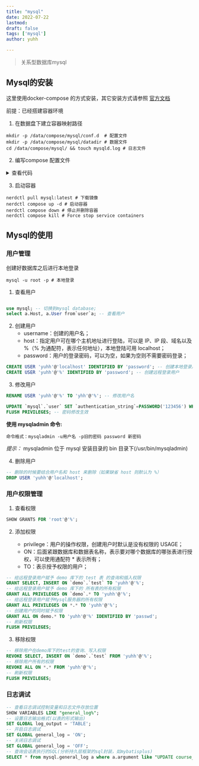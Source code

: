 ```yaml
---
title: "mysql"
date: 2022-07-22
lastmod: 
draft: false
tags: ['mysql']
author: yuhh

---
```


> 关系型数据库mysql


## Mysql的安装

这里使用docker-compose 的方式安装，其它安装方式请参照 [官方文档](https://dev.mysql.com/doc/refman/8.0/en/installing.html)

前提：已经搭建容器环境

1. 在数据盘下建立容器映射路径

```shell
mkdir -p /data/compose/mysql/conf.d  # 配置文件
mkdir -p /data/compose/mysql/datadir # 数据文件
cd /data/compose/mysql/ && touch mysqld.log # 日志文件
```

2. 编写compose 配置文件

<details>
    <summary>查看代码</summary>
    <pre>
        <code>
version: "1"
services:        
    mysql:
    container_name: mysql # 指定容器的名称
    image: mysql:latest   # 指定镜像和版本
    ports:
      - 3306:3306
      - 33060:33060
    restart: always
    environment:
      MYSQL_ROOT_PASSWORD: *******
      MYSQL_ROOT_HOST: '%'
      TZ: Asia/Shanghai
    command:
      --character-set-server=utf8mb4 
      --collation-server=utf8mb4_general_ci 
      --explicit_defaults_for_timestamp=true
      --lower_case_table_names=1 # 1：区分大小 0：不区分
      --max_allowed_packet=512M # 最大允许的数据包大小(数据备份的时候用到)
    volumes:
      - /data/compose/mysql/conf.d:/etc/mysql/conf.d # 配置文件
      - /data/compose/mysql/datadir:/var/lib/mysql # 数据文件
      - /data/compose/mysql/mysqld.log:/var/log/mysqld.log # 日志文件      
        </code>
    </pre>
</details>

3. 启动容器

```shell
nerdctl pull mysql:latest # 下载镜像
nerdctl compose up -d # 启动容器
nerdctl compose down # 停止并删除容器
nerdctl compose kill # Force stop service containers
```


## Mysql的使用

### 用户管理

创建好数据库之后进行本地登录

```shell
mysql -u root -p # 本地登录
```
1. 查看用户
```sql

use mysql; -- 切换到mysql database;
select a.Host, a.User from`user`a; -- 查看用户

```
2. 创建用户
    * username：创建的用户名；
    * host：指定用户可在哪个主机地址进行登陆，可以是 IP、IP 段、域名以及 %（% 为通配符，表示任何地址），本地登陆可用 localhost；
    * password：用户的登录密码，可以为空，如果为空则不需要密码登录；

```sql
CREATE USER 'yuhh'@'localhost' IDENTIFIED BY 'password'; -- 创建本地登录用户
CREATE USER 'yuhh'@'%' IDENTIFIED BY 'password'; -- 创建远程登录用户
```
3. 修改用户

```sql
RENAME USER 'yuhh'@'%' TO 'yhh'@'%'; -- 修改用户名

UPDATE `mysql`.`user` SET `authentication_string`=PASSWORD('123456') WHERE `user`='yuhh'; -- 修改密码
FLUSH PRIVILEGES; -- 密码修改生效
```

**使用 mysqladmin 命令:**

    命令格式：mysqladmin -u用户名 -p旧的密码 password 新密码

*提示：*  mysqladmin 位于 mysql 安装目录的 bin 目录下(/usr/bin/mysqladmin)

4. 删除用户

```sql
-- 删除的时候要结合用户名和 host 来删除（如果缺省 host 则默认为 %）
DROP USER 'yuhh'@'localhost';
```

### 用户权限管理

1. 查看权限

```sql
SHOW GRANTS FOR 'root'@'%';
```
2. 添加权限
    
    + privilege：用户的操作权限，创建用户时默认是没有权限的 USAGE；
    + ON：后面紧跟数据库和数据表名称，表示要对哪个数据库的哪张表进行授权，可以使用通配符 * 表示所有；
    + TO：表示授予权限的用户；
    
```sql
-- 给远程登录用户赋予 demo 库下的 test 表 的查询和插入权限
GRANT SELECT, INSERT ON `demo`.`test` TO 'yuhh'@'%';
-- 给远程登录用户赋予 demo 库下的 所有表的所有权限
GRANT ALL PRIVILEGES ON `demo`.* TO 'yuhh'@'%';
-- 给远程登录用户赋予Mysql服务器的所有权限
GRANT ALL PRIVILEGES ON *.* TO 'yuhh'@'%';
-- 创建用户的同时赋予权限
GRANT ALL ON demo.* TO 'yuhh'@'%' IDENTIFIED BY 'passwd';
-- 刷新权限
FLUSH PRIVILEGES;
```

3. 移除权限

```sql
-- 移除用户在demo库下的test的查询、写入权限
REVOKE SELECT, INSERT ON `demo`.`test` FROM 'yuhh'@'%';
-- 移除用户所有的权限
REVOKE ALL ON *.* FROM 'yuhh'@'%';
-- 刷新权限
FLUSH PRIVILEGES;
```
### 日志调试

```sql
-- 查看日志调试控制变量和日志文件存放位置
SHOW VARIABLES LIKE "general_log%";
-- 设置日志输出格式(以表的形式输出)
SET GLOBAL log_output = 'TABLE'; 
-- 开启日志调试
SET GLOBAL general_log = 'ON';
-- 关闭日志调试
SET GLOBAL general_log = 'OFF';
-- 查询会话表执行的SQL(分析持久层框架的sql封装，如mybatisplus)
SELECT * from mysql.general_log a where a.argument like "UPDATE course_schedule_log%" order by   event_time DESC
```